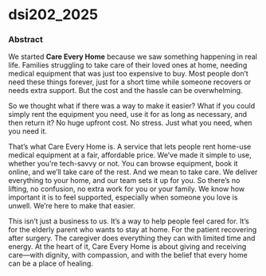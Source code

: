 # dsi202_2025
### Abstract
  We started **Care Every Home** because we saw something happening in real life. Families struggling to take care of their loved ones at home, needing medical equipment that was just too expensive to buy. Most people don’t need these things forever, just for a short time while someone recovers or needs extra support. But the cost and the hassle can be overwhelming.

  So we thought what if there was a way to make it easier? What if you could simply rent the equipment you need, use it for as long as necessary, and then return it? No huge upfront cost. No stress. Just what you need, when you need it.
  
  That’s what Care Every Home is. A service that lets people rent home-use medical equipment at a fair, affordable price. We’ve made it simple to use, whether you’re tech-savvy or not. You can browse equipment, book it online, and we’ll take care of the rest. And we mean to take care. We deliver everything to your home, and our team sets it up for you. So there’s no lifting, no confusion, no extra work for you or your family. We know how important it is to feel supported, especially when someone you love is unwell. We’re here to make that easier.

  This isn’t just a business to us. It’s a way to help people feel cared for. It’s for the elderly parent who wants to stay at home. For the patient recovering after surgery. The caregiver does everything they can with limited time and energy. At the heart of it, Care Every Home is about giving and receiving care—with dignity, with compassion, and with the belief that every home can be a place of healing.
